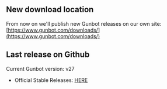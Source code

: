 ## New download location

From now on we'll publish new Gunbot releases on our own site: [https://www.gunbot.com/downloads/](https://www.gunbot.com/downloads/)

## Last release on Github
Current Gunbot version: v27

- Official Stable Releases: [HERE](https://github.com/GuntharDeNiro/BTCT/releases/tag/v27)


